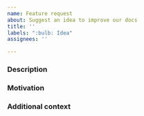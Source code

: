 ```yaml
---
name: Feature request
about: Suggest an idea to improve our docs
title: ''
labels: ":bulb: Idea"
assignees: ''

---
```


### Description

<!-- Tell us all about your idea -->

### Motivation

<!-- Why are you proposing this change? What problem would it be solving? -->

### Additional context

<!-- Anything else that will help us understand your vision -->
